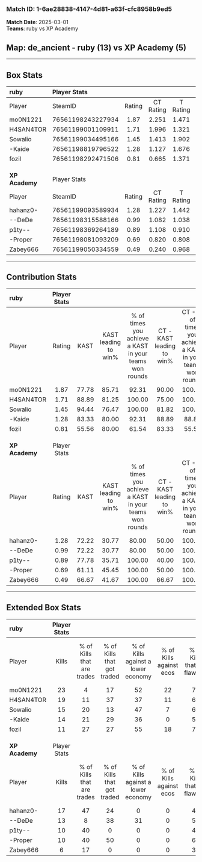 ### Match ID: 1-6ae28838-4147-4d81-a63f-cfc8958b9ed5  
**Match Date**: 2025-03-01  
**Teams**: ruby vs XP Academy  

## **Map**: de_ancient - ruby (13) vs XP Academy (5)  
---  

## Box Stats  

| **ruby**       | Player Stats      |        |           |          |       |       |       |         |        |      |     |
| :- | :- | :-: | :-: | :-: | :-: | :-: | :-: | :-: | :-: | :-: | :-: |
| Player         | SteamID           | Rating | CT Rating | T Rating | KAST  |  ADR  | Kills | Assists | Deaths | K/D  | HS% |
| mo0N1221       | 76561198243227934 |  1.87  |   2.251   |  1.471   | 77.78 | 135.9 |  23   |    5    |   11   | 2.09 | 34  |
| H4SAN4TOR      | 76561199001109911 |  1.71  |   1.996   |  1.321   | 88.89 | 111.7 |  19   |    5    |   10   | 1.90 | 63  |
| Sowalio        | 76561199034495166 |  1.45  |   1.413   |  1.902   | 94.44 | 79.8  |  15   |    4    |   10   | 1.50 | 60  |
| -Kaide         | 76561198819796522 |  1.28  |   1.127   |  1.676   | 83.33 | 83.1  |  14   |    5    |   12   | 1.17 | 50  |
| fozil          | 76561198292471506 |  0.81  |   0.665   |  1.371   | 55.56 | 59.2  |  11   |    2    |   13   | 0.85 | 45  |
|                |                   |        |           |          |       |       |       |         |        |      |     |
|                |                   |        |           |          |       |       |       |         |        |      |     |
|                |                   |        |           |          |       |       |       |         |        |      |     |
| **XP Academy** | Player Stats      |        |           |          |       |       |       |         |        |      |     |
| Player         | SteamID           | Rating | CT Rating | T Rating | KAST  |  ADR  | Kills | Assists | Deaths | K/D  | HS% |
| hahanz0-       | 76561199093589934 |  1.28  |   1.227   |  1.442   | 72.22 | 102.2 |  17   |    4    |   16   | 1.06 | 58  |
| --DeDe         | 76561198315588166 |  0.99  |   1.082   |  1.038   | 72.22 | 71.9  |  13   |    3    |   16   | 0.81 | 30  |
| p1ty--         | 76561198369264189 |  0.89  |   1.108   |  0.910   | 77.78 | 53.8  |  10   |    9    |   15   | 0.67 | 40  |
| -Proper        | 76561198081093209 |  0.69  |   0.820   |  0.808   | 61.11 | 67.4  |  10   |    4    |   18   | 0.56 | 60  |
| Zabey666       | 76561199050334559 |  0.49  |   0.240   |  0.968   | 66.67 | 39.9  |   6   |    5    |   17   | 0.35 | 83  |
---  

## Contribution Stats  

| **ruby**       | Player Stats |       |                      |                                                        |                           |                                                             |                          |                                                            |
| :- | :-: | :-: | :-: | :-: | :-: | :-: | :-: | :-: |
| Player         |    Rating    | KAST  | KAST leading to win% | % of times you achieve a KAST in your teams won rounds | CT - KAST leading to win% | CT - % of times you achieve a KAST in your teams won rounds | T - KAST leading to win% | T - % of times you achieve a KAST in your teams won rounds |
| mo0N1221       |     1.87     | 77.78 |        85.71         |                         92.31                          |           90.00           |                           100.00                            |          75.00           |                           75.00                            |
| H4SAN4TOR      |     1.71     | 88.89 |        81.25         |                         100.00                         |           75.00           |                           100.00                            |          100.00          |                           100.00                           |
| Sowalio        |     1.45     | 94.44 |        76.47         |                         100.00                         |           81.82           |                           100.00                            |          66.67           |                           100.00                           |
| -Kaide         |     1.28     | 83.33 |        80.00         |                         92.31                          |           88.89           |                            88.89                            |          66.67           |                           100.00                           |
| fozil          |     0.81     | 55.56 |        80.00         |                         61.54                          |           83.33           |                            55.56                            |          75.00           |                           75.00                            |
|                |              |       |                      |                                                        |                           |                                                             |                          |                                                            |
|                |              |       |                      |                                                        |                           |                                                             |                          |                                                            |
|                |              |       |                      |                                                        |                           |                                                             |                          |                                                            |
| **XP Academy** | Player Stats |       |                      |                                                        |                           |                                                             |                          |                                                            |
| Player         |    Rating    | KAST  | KAST leading to win% | % of times you achieve a KAST in your teams won rounds | CT - KAST leading to win% | CT - % of times you achieve a KAST in your teams won rounds | T - KAST leading to win% | T - % of times you achieve a KAST in your teams won rounds |
| hahanz0-       |     1.28     | 72.22 |        30.77         |                         80.00                          |           50.00           |                           100.00                            |          22.22           |                           66.67                            |
| --DeDe         |     0.99     | 72.22 |        30.77         |                         80.00                          |           50.00           |                           100.00                            |          22.22           |                           66.67                            |
| p1ty--         |     0.89     | 77.78 |        35.71         |                         100.00                         |           40.00           |                           100.00                            |          33.33           |                           100.00                           |
| -Proper        |     0.69     | 61.11 |        45.45         |                         100.00                         |           50.00           |                           100.00                            |          42.86           |                           100.00                           |
| Zabey666       |     0.49     | 66.67 |        41.67         |                         100.00                         |           66.67           |                           100.00                            |          33.33           |                           100.00                           |
---  

## Extended Box Stats  

| **ruby**       | Player Stats |                            |                            |                                    |                         |                              |                                 |        |                             |                                     |                          |                               |                            |
| :- | :-: | :-: | :-: | :-: | :-: | :-: | :-: | :-: | :-: | :-: | :-: | :-: | :-: |
| Player         |    Kills     | % of Kills that are trades | % of Kills that got traded | % of Kills against a lower economy | % of Kills against ecos | % of Kills that are flawless | % of Kills that are close duels | Deaths | % of Deaths that get traded | % of Deaths against a lower economy | % of Deaths against ecos | % of Deaths that are flawless | % of Deaths that are close |
| mo0N1221       |      23      |             4              |             17             |                 52                 |           22            |              70              |                0                |   11   |             36              |                 45                  |            9             |              55               |             9              |
| H4SAN4TOR      |      19      |             11             |             37             |                 37                 |           11            |              68              |                0                |   10   |             20              |                 40                  |            0             |              30               |             20             |
| Sowalio        |      15      |             20             |             13             |                 47                 |            7            |              67              |                7                |   10   |             40              |                 30                  |            0             |              60               |             10             |
| -Kaide         |      14      |             21             |             29             |                 36                 |            0            |              50              |               29                |   12   |              8              |                 33                  |            0             |              42               |             8              |
| fozil          |      11      |             27             |             27             |                 55                 |           18            |              73              |                9                |   13   |             23              |                 38                  |            0             |              54               |             0              |
|                |              |                            |                            |                                    |                         |                              |                                 |        |                             |                                     |                          |                               |                            |
|                |              |                            |                            |                                    |                         |                              |                                 |        |                             |                                     |                          |                               |                            |
|                |              |                            |                            |                                    |                         |                              |                                 |        |                             |                                     |                          |                               |                            |
| **XP Academy** | Player Stats |                            |                            |                                    |                         |                              |                                 |        |                             |                                     |                          |                               |                            |
| Player         |    Kills     | % of Kills that are trades | % of Kills that got traded | % of Kills against a lower economy | % of Kills against ecos | % of Kills that are flawless | % of Kills that are close duels | Deaths | % of Deaths that get traded | % of Deaths against a lower economy | % of Deaths against ecos | % of Deaths that are flawless | % of Deaths that are close |
| hahanz0-       |      17      |             47             |             24             |                 0                  |            0            |              47              |               12                |   16   |             19              |                 13                  |            0             |              50               |             19             |
| --DeDe         |      13      |             8              |             38             |                 31                 |            0            |              54              |               23                |   16   |             13              |                 13                  |            0             |              88               |             0              |
| p1ty--         |      10      |             40             |             0              |                 0                  |            0            |              40              |                0                |   15   |             20              |                 13                  |            0             |              60               |             7              |
| -Proper        |      10      |             40             |             50             |                 0                  |            0            |              60              |                0                |   18   |             22              |                 11                  |            0             |              61               |             11             |
| Zabey666       |      6       |             17             |             0              |                 0                  |            0            |              33              |                0                |   17   |             47              |                 12                  |            0             |              71               |             0              |
